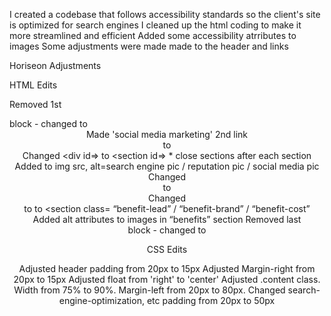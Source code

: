 I created a codebase that follows accessibility standards
so the client's site is optimized for search engines
I cleaned up the html coding to make it more streamlined and efficient
Added some accessibility atrributes to images
Some adjustments were made made to the header and links

Horiseon Adjustments

HTML Edits

Removed 1st <div> block - changed to <header class="header">
Made 'social media marketing' 2nd link<div class=”content”> to <main class=”content”>
Changed <div id=> to <section id=> * close sections </section> after each section
Added to img src, alt=search engine pic / reputation pic / social media pic
Changed <div> to <aside class= “benefits”>
Changed <div> to to <section class= “benefit-lead” / “benefit-brand” / “benefit-cost”
Added alt attributes to images in “benefits” section
Removed last <div> block - changed to <footer class="footer">

CSS Edits

Adjusted header padding from 20px to 15px
Adjusted Margin-right from 20px to 15px
Adjusted float from 'right' to 'center'
Adjusted .content class. Width from 75% to 90%. Margin-left from 20px to 80px.
Changed search-engine-optimization, etc padding from 20px to 50px
